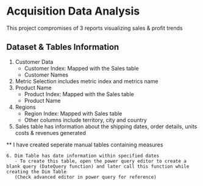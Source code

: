 # Acquisition Data Analysis
This project compromises of 3 reports visualizing sales & profit trends

## Dataset & Tables Information
1. Customer Data
   - Customer Index: Mapped with the Sales table
   - Customer Names
2. Metric Selection includes metric index and metrics name
3. Product Name
   - Product Index: Mapped with the Sales table
   - Product Name
4. Regions
    - Region Index: Mapped with Sales table
    - Other columns include territory, city and country
5. Sales table has information about the shipping dates, order details, units costs & revenues generated

** I have created seperate manual tables containing measures
```
6. Dim Table has date information within specified dates
   - To create this table, open the power query editor to create a blank query (DateQuery function) and later call this function while creating the Dim Table
   (Check advanced editor in power query for reference)
```

